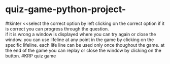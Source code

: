 # quiz-game-python-project-
#tkinter
<<select the correct option by left clicking on the correct option if it is correct you can progress through the question.  
if it is wrong a window is displayed where you can try again or close the window.
you can use lifeline at any point in the game by clicking on the specific lifeline.
each life line can be used only once thoughout the game.
at the end of the game you can replay or close the window by clicking on the button.
#KRP quiz game

